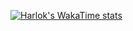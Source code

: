 

<!--
**uTigas/uTigas** is a ✨ _special_ ✨ repository because its `README.md` (this file) appears on your GitHub profile.

Here are some ideas to get you started:

- 🔭 I’m currently working on ...
- 🌱 I’m currently learning ...
- 👯 I’m looking to collaborate on ...
- 🤔 I’m looking for help with ...
- 💬 Ask me about ...
- 📫 How to reach me: ...
- 😄 Pronouns: ...
- ⚡ Fun fact: ...
-->

[![Harlok's WakaTime stats](https://github-readme-stats.vercel.app/api/wakatime?username=uTigas)](https://github.com/anuraghazra/github-readme-stats)

